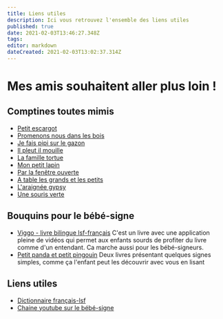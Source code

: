 ```yaml
---
title: Liens utiles
description: Ici vous retrouvez l'ensemble des liens utiles
published: true
date: 2021-02-03T13:46:27.348Z
tags: 
editor: markdown
dateCreated: 2021-02-03T13:02:37.314Z
---
```


# Mes amis souhaitent aller plus loin !
## Comptines toutes mimis
- [Petit escargot](https://www.youtube.com/watch?v=IYI5Z4iBLmo)
- [Promenons nous dans les bois](https://www.youtube.com/watch?v=UIldxTzQfQE)
- [Je fais pipi sur le gazon](https://www.youtube.com/watch?v=4DXmorOHjkU&list=PLJRm2-qqOJFsxuBpm139g02GtJXUjs933&index=2)
- [Il pleut il mouille](https://www.youtube.com/watch?v=Gix5CbGe6c4&list=PLJRm2-qqOJFsxuBpm139g02GtJXUjs933&index=6)
- [La famille tortue](https://www.youtube.com/watch?v=K_MkNuGQVXE)
- [Mon petit lapin](https://www.youtube.com/watch?v=7ryb3ACLOmM&list=PLJRm2-qqOJFsxuBpm139g02GtJXUjs933&index=14)
- [Par la fenêtre ouverte](https://www.youtube.com/watch?v=zsxUCtwRXxY&list=PLJRm2-qqOJFsxuBpm139g02GtJXUjs933&index=24)
- [A table les grands et les petits](https://www.youtube.com/watch?v=LNB27Jjj_b0&list=PLJRm2-qqOJFsxuBpm139g02GtJXUjs933&index=20)
- [L'araignée gypsy](https://www.youtube.com/watch?v=XWV-Zn0lEJo&list=PLJRm2-qqOJFsxuBpm139g02GtJXUjs933&index=1)
- [Une souris verte](https://www.youtube.com/watch?v=kmHXbfsqg7A)

## Bouquins pour le bébé-signe

- [Viggo - livre bilingue lsf-français](https://www.inclood.fr/produit/viggo/)
  C'est un livre avec une application pleine de vidéos qui permet aux enfants
  sourds de profiter du livre comme d'un entendant. Ca marche aussi pour les
  bébé-signeurs.
- [Petit panda et petit pingouin](https://www.editionskiwi.fr/auteur/emilie-faye/)
  Deux livres présentant quelques signes simples, comme ça l'enfant peut les
  découvrir avec vous en lisant

## Liens utiles
- [Dictionnaire français-lsf](https://dico.elix-lsf.fr/)
- [Chaine youtube sur le bébé-signe](https://www.youtube.com/channel/UCnsaz1WSnMcHA5EoShzb-6Q)
